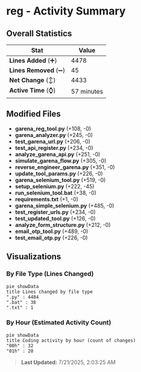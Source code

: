 # reg - Activity Summary 

## Overall Statistics

| Stat                   | Value                                                             |
| ---------------------- | ----------------------------------------------------------------- |
| **Lines Added** (➕)   | 4478                                          |
| **Lines Removed** (➖) | 45                                        |
| **Net Change** (↕)    | 4433                |
| **Active Time** (⌚)   | 57 minutes |


## Modified Files
- **garena_reg_tool.py** (+108, -0)
- **garena_analyzer.py** (+245, -0)
- **test_garena_url.py** (+206, -0)
- **test_api_register.py** (+234, -0)
- **analyze_garena_api.py** (+251, -0)
- **simulate_garena_flow.py** (+305, -0)
- **reverse_engineer_garena.py** (+351, -0)
- **update_tool_params.py** (+226, -0)
- **garena_selenium_tool.py** (+519, -0)
- **setup_selenium.py** (+222, -45)
- **run_selenium_tool.bat** (+38, -0)
- **requirements.txt** (+1, -0)
- **garena_simple_selenium.py** (+485, -0)
- **test_register_urls.py** (+234, -0)
- **test_updated_tool.py** (+126, -0)
- **analyze_form_structure.py** (+212, -0)
- **email_otp_tool.py** (+489, -0)
- **test_email_otp.py** (+226, -0)

## Visualizations

### By File Type (Lines Changed)

```mermaid
pie showData
title Lines changed by file type
".py" : 4484
".bat" : 38
".txt" : 1
```

### By Hour (Estimated Activity Count)

```mermaid
pie showData
title Coding activity by hour (count of changes)
"00h" : 32
"01h" : 20
```


> **Last Updated:** 7/21/2025, 2:03:25 AM